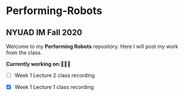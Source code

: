 # Performing-Robots
## NYUAD IM Fall 2020

Welcome to my **Performing Robots** repository. Here I will post my work from the class.

<b>Currently working on:</b>👩🏼‍💻
- [ ] Week 1 Lecture 2 class recording
- [x] Week 1 Lecture 1 class recording



